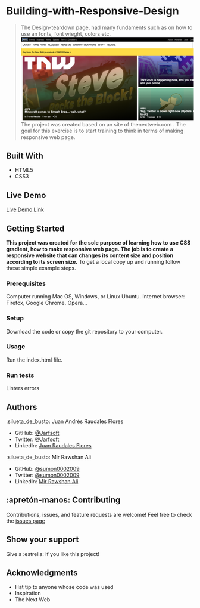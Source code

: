 # Building-with-Responsive-Design
> The Design-teardown page, had many fundaments such as on how to use an fonts, font wieght, colors etc.
![screenshot](./assets/images/screenshot.png)
The project was created based on an  site of thenextweb.com . The goal for this exercise is to start training  to think in terms of making responsive web page.
## Built With
- HTML5
- CSS3
## Live Demo
[Live Demo Link](https://rawcdn.githack.com/Jarfsoft/Building-with-Responsive-Design/dc15434c8af00c3f83ad3f4704866a9acca9614f/index.html)
## Getting Started
**This project was created for the sole purpose of learning how to use CSS gradient, how to make responsive web page. The job is to create a responsive website that can changes its content size and position according to its screen size.**
To get a local copy up and running follow these simple example steps.
### Prerequisites
Computer running Mac OS, Windows, or Linux Ubuntu.
Internet browser: Firefox, Google Chrome, Opera...
### Setup
Download the code or copy the git repository to your computer.
### Usage
Run the index.html file.
### Run tests
Linters errors

## Authors
:silueta_de_busto: Juan Andrés Raudales Flores
- GitHub: [@Jarfsoft](https://github.com/Jarfsoft)
- Twitter: [@Jarfsoft](https://twitter.com/Jarfsoft)
- LinkedIn: [Juan Raudales Flores](https://www.linkedin.com/in/juan-raudales-flores-7b0a3b113/)

:silueta_de_busto:  Mir Rawshan Ali
- GitHub: [@sumon0002009](https://github.com/sumon0002001)
- Twitter: [@sumon0002009](https://twitter.com/Sumon0002009)
- LinkedIn: [Mir Rawshan Ali](https://www.linkedin.com/in/mir-rawshan-ali-27b6a5198/)

## :apretón-manos: Contributing
Contributions, issues, and feature requests are welcome!
Feel free to check the [issues page](https://github.com/Jarfsoft/Design-Teardown/issues)

## Show your support
Give a :estrella:️ if you like this project!

## Acknowledgments
- Hat tip to anyone whose code was used
- Inspiration
- The Next Web